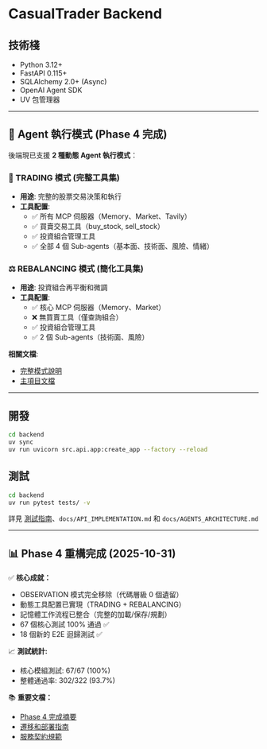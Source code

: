 # CasualTrader Backend

## 技術棧

- Python 3.12+
- FastAPI 0.115+
- SQLAlchemy 2.0+ (Async)
- OpenAI Agent SDK
- UV 包管理器

---

## 🎯 Agent 執行模式 (Phase 4 完成)

後端現已支援 **2 種動態 Agent 執行模式**：

### 🎯 TRADING 模式 (完整工具集)
- **用途**: 完整的股票交易決策和執行
- **工具配置**:
  - ✅ 所有 MCP 伺服器（Memory、Market、Tavily）
  - ✅ 買賣交易工具（buy_stock, sell_stock）
  - ✅ 投資組合管理工具
  - ✅ 全部 4 個 Sub-agents（基本面、技術面、風險、情緒）

### ⚖️ REBALANCING 模式 (簡化工具集)
- **用途**: 投資組合再平衡和微調
- **工具配置**:
  - ✅ 核心 MCP 伺服器（Memory、Market）
  - ❌ 無買賣工具（僅查詢組合）
  - ✅ 投資組合管理工具
  - ✅ 2 個 Sub-agents（技術面、風險）

**相關文檔**:
- [完整模式說明](../docs/MIGRATION_GUIDE_OBSERVATION_TO_2MODES.md)
- [主項目文檔](../README.md)

---

## 開發

```bash
cd backend
uv sync
uv run uvicorn src.api.app:create_app --factory --reload
```

## 測試

```bash
cd backend
uv run pytest tests/ -v
```

詳見 [測試指南](./tests/README.md)、`docs/API_IMPLEMENTATION.md` 和 `docs/AGENTS_ARCHITECTURE.md`

---

## 📊 Phase 4 重構完成 (2025-10-31)

✅ **核心成就：**
- OBSERVATION 模式完全移除（代碼層級 0 個遺留）
- 動態工具配置已實現（TRADING + REBALANCING）
- 記憶體工作流程已整合（完整的加載/保存/規劃）
- 67 個核心測試 100% 通過 ✅
- 18 個新的 E2E 迴歸測試 ✅

📈 **測試統計:**
- 核心模組測試: 67/67 (100%)
- 整體通過率: 302/322 (93.7%)

📚 **重要文檔：**
- [Phase 4 完成摘要](../PHASE4_COMPLETION_SUMMARY.md)
- [遷移和部署指南](../docs/MIGRATION_GUIDE_OBSERVATION_TO_2MODES.md)
- [服務契約規範](../docs/SERVICE_CONTRACT_SPECIFICATION.md)
